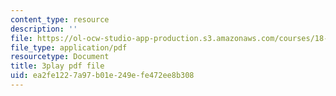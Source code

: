 ```yaml
---
content_type: resource
description: ''
file: https://ol-ocw-studio-app-production.s3.amazonaws.com/courses/18-01-single-variable-calculus-fall-2006/ea2fe1227a97b01e249efe472ee8b308_eHJuAByQf5A.pdf
file_type: application/pdf
resourcetype: Document
title: 3play pdf file
uid: ea2fe122-7a97-b01e-249e-fe472ee8b308
---
```

